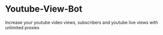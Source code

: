 # Youtube-View-Bot
Increase your youtube video views, subscribers and youtube live views with unlimited proxies
